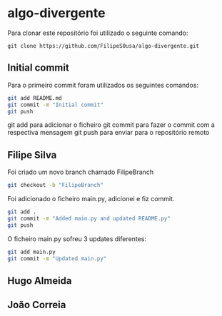 # algo-divergente
Para clonar este repositório foi utilizado o seguinte comando:
```git
git clone https://github.com/FilipeS0usa/algo-divergente.git
```
## Initial commit
Para o primeiro commit foram utilizados os seguintes comandos:

```bash
git add README.md
git commit -m "Initial commit"
git push
```
git add para adicionar o ficheiro
git commit para fazer o commit com a respectiva mensagem
git push para enviar para o repositório remoto

## Filipe Silva

Foi criado um novo branch chamado FilipeBranch

```bash
git checkout -b "FilipeBranch"
```
Foi adicionado o ficheiro main.py, adicionei e fiz commit.

```bash
git add .
git commit -m "Added main.py and updated README.py"
git push
```
O ficheiro main.py sofreu 3 updates diferentes:

```bash
git add main.py
git commit -m "Updated main.py"
```



## Hugo Almeida

## João Correia
